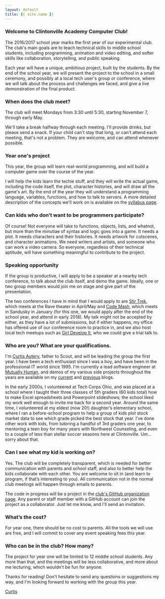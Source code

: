```yaml
---
layout: default
title: {{ site.name }}
---
```


### Welcome to Clintonville Academy Computer Club!

The 2016/2017 school year marks the first year of our experimental club. The club's main goals are to teach technical skills to middle school students, including programming, animation and video editing, and softer skills like collaboration, storytelling, and public speaking.

Each year will have a unique, ambitious project, built by the students. By the end of the school year, we will present the project to the school in a small ceremony, and possibly at a local tech user's group or conference, where we will talk about the process and challenges we faced, and give a live demonstration of the final product.

### When does the club meet?

The club will meet Mondays from 3:30 until 5:30, starting November 7, through early May.

We'll take a break halfway through each meeting. I'll provide drinks, but please send a snack. If your child can't stay that long, or can't attend each meeting, that's not a problem. They are welcome, and can attend whenever possible.

### Year one's project

This year, the group will learn real-world programming, and will build a computer game over the course of the year.

I will help the kids learn the techie stuff, and they will write the actual game, including the code itself, the plot, character histories, and will draw all the game's art. By the end of the year they will understand a programming language, variables, functions, and how to talk to servers. A more detailed description of the concepts we'll work on is available on the [syllabus page](/syllabus.html).

### Can kids who don’t want to be programmers participate?

Of course! Not everyone will take to functions, objects, lists, and whatnot, but more than the minutiae of syntax and logic goes into a game. It needs a plot. It needs characters and their histories. It needs artwork for cutscenes, and character animations. We need writers and artists, and someone who can work a video camera. So everyone, regardless of their technical aptitude, will have something meaningful to contribute to the project.

### Speaking opportunity

If the group is productive, I will apply to be a speaker at a nearby tech conference, to talk about the club itself, and demo the game. Ideally, one or two group members would join me on stage and give part of the presentation.

The two conferences I have in mind that I would apply to are [Stir Trek](http://stirtrek.com/), which meets at the Rave theater in April/May and [Code Mash](http://www.codemash.org/), which meets in Sandusky in January (for this one, we would apply after the end of the school year, and attend in early 2018). My talk might not be accepted by either, as they have a lot of submissions, but if either happens, my office has offered use of our conference room to practice in, and we also host local tech meetups such as [Girl Develop It](https://www.girldevelopit.com/chapters/columbus), who we could give a trial talk to.

### Who are you? What are your qualifications.

I'm [Curtis Autery](mailto:ceautery@gmail.com), father to Scout, and will be leading the group the first year. I have been a tech enthusiast since I was a boy, and have been in the professional IT world since 1995. I'm currently a lead software engineer at [Mutually Human](https://www.mutuallyhuman.com/), and demos of my various side projects throughout the years are available on my [current](http://curtisautery.appspot.com) and [previous](http://cautery.blogspot.com) blogs.

In the early 2000s, I volunteered at Tech Corps Ohio, and was placed at a school where I taught their three classes of 5th graders (60 kids total) how to make Excel spreadsheets and Powerpoint slideshows; the school liked my work well enough to invite me back for a second year. Around the same time, I volunteered at my eldest (now 20!) daughter’s elementary school, where I ran a before-school program to help a group of kids plot stock market data to see which grade picked the best stock that year. I’ve done other work with kids, from tutoring a handful of 3rd graders one year, to mentoring a teen boy for many years with Northwest Counseling, and even to a couple of less than stellar soccer seasons here at Clintonville. Um… sorry about that.

### Can I see what my kid is working on?

Yes. The club will be completely transparent, which is needed for better communication with parents and school staff, and also to better help the kids collaborate with each other. You are welcome to sit in (and learn to program, if that’s interesting to you). All communication not in the normal club meetings will happen through emails to parents.

The code in progress will be a project in the [club's GitHub organization page](https://github.com/ClintonvilleAcademy). Any parent or staff member with a GitHub account can join the project as a collaborator. Just let me know, and I'll send an invitation.

### What’s the cost?

For year one, there should be no cost to parents. All the tools we will use are free, and I will commit to cover any event speaking fees this year.

### Who can be in the club? How many?

The project for year one will be limited to 12 middle school students. Any more than that, and the meetings will be less collaborative, and more about me lecturing, which wouldn't be fun for anyone.

Thanks for reading! Don't hesitate to send any questions or suggestions my way, and I'm looking forward to working with the group this year.


[Curtis](mailto:ceautery@gmail.com)

